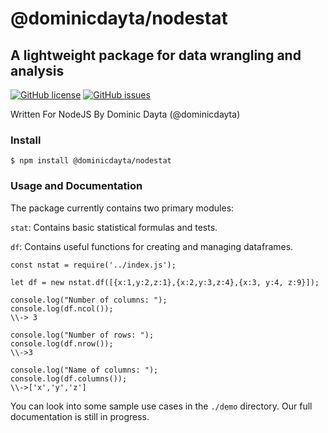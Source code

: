 # @dominicdayta/nodestat
## A lightweight package for data wrangling and analysis

[![GitHub license](https://img.shields.io/github/license/dominicdayta/nodestat)](https://github.com/dominicdayta/nodestat/blob/main/LICENSE)
[![GitHub issues](https://img.shields.io/github/issues/dominicdayta/nodestat)](https://github.com/dominicdayta/nodestat/issues)

Written For NodeJS By Dominic Dayta (@dominicdayta)

### Install
```
$ npm install @dominicdayta/nodestat
```

### Usage and Documentation

The package currently contains two primary modules:

`stat`: Contains basic statistical formulas and tests.

`df`: Contains useful functions for creating and managing dataframes.

```
const nstat = require('../index.js');

let df = new nstat.df([{x:1,y:2,z:1},{x:2,y:3,z:4},{x:3, y:4, z:9}]);

console.log("Number of columns: ");
console.log(df.ncol());
\\-> 3

console.log("Number of rows: ");
console.log(df.nrow());
\\->3

console.log("Name of columns: ");
console.log(df.columns());
\\->['x','y','z']
```

You can look into some sample use cases in the `./demo` directory. Our full documentation is still in progress.
